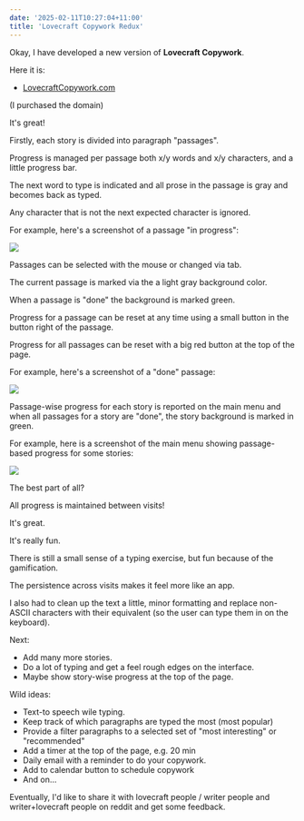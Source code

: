 ```yaml
---
date: '2025-02-11T10:27:04+11:00'
title: 'Lovecraft Copywork Redux'
---
```


Okay, I have developed a new version of **Lovecraft Copywork**.

Here it is:

* [LovecraftCopywork.com](https://lovecraftcopywork.com/)

(I purchased the domain)

It's great!

Firstly, each story is divided into paragraph "passages".

Progress is managed per passage both x/y words and x/y characters, and a little progress bar.

The next word to type is indicated and all prose in the passage is gray and becomes back as typed.

Any character that is not the next expected character is ignored.

For example, here's a screenshot of a passage "in progress":

![](/blog/pics/lovecraftcopywork.com-1.png)

Passages can be selected with the mouse or changed via tab.

The current passage is marked via the a light gray background color.

When a passage is "done" the background is marked green.

Progress for a passage can be reset at any time using a small button in the button right of the passage.

Progress for all passages can be reset with a big red button at the top of the page.

For example, here's a screenshot of a "done" passage:

![](/blog/pics/lovecraftcopywork.com-2.png)

Passage-wise progress for each story is reported on the main menu and when all passages for a story are "done", the story background is marked in green.

For example, here is a screenshot of the main menu showing passage-based progress for some stories:

![](/blog/pics/lovecraftcopywork.com-3.png)

The best part of all?

All progress is maintained between visits!

It's great.

It's really fun.

There is still a small sense of a typing exercise, but fun because of the gamification.

The persistence across visits makes it feel more like an app.

I also had to clean up the text a little, minor formatting and replace non-ASCII characters with their equivalent (so the user can type them in on the keyboard).

Next:

* Add many more stories.
* Do a lot of typing and get a feel rough edges on the interface.
* Maybe show story-wise progress at the top of the page.

Wild ideas:

* Text-to speech wile typing.
* Keep track of which paragraphs are typed the most (most popular)
* Provide a filter paragraphs to a selected set of "most interesting" or "recommended"
* Add a timer at the top of the page, e.g. 20 min
* Daily email with a reminder to do your copywork.
* Add to calendar button to schedule copywork
* And on...

Eventually, I'd like to share it with lovecraft people / writer people and writer+lovecraft people on reddit and get some feedback.
